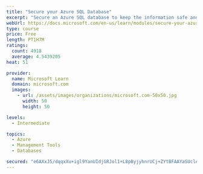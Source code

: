 ```yaml
---
title: "Secure your Azure SQL Database"
excerpt: "Secure an Azure SQL database to keep the information safe and diagnose potential security concerns as they happen."
webUrl: https://docs.microsoft.com/en-us/learn/modules/secure-your-azure-sql-database/
type: course
price: Free
length: PT1H7M
ratings:
  count: 4918
  average: 4.5439205
heat: 51

provider:
  name: Microsoft Learn
  domain: microsoft.com
  images:
    - url: /assets/images/organizations/microsoft.com-50x50.jpg
      width: 50
      height: 50

levels:
  - Intermediate

topics:
  - Azure
  - Management Tools
  - Databases

secured: "e6AXxJ5/dqqxXu+igl9YanUIdjGRJol1+L8pByjyhnrUCj+ZYtBFAAYaSUcleiF24XNztb8nWVdXQPc42cPKxXMrc/vQu2u2HvraO/hqt4rZlKw/zHMVXljIcxsev+iRyhMvTkAEIxH1ndmDRl3DAp3QA8XQbtHNCjjKdgEyz2+UITn/34pt+Z6Q9XQ4eK/UFUc/CnUCGeIBrdjWcyEDXphxrvdGg8ywOf8W+2/g7FCPLN1CFuSdcofjILkjxyEKZzPbIYQCWW1aWCcoFoH4IZcM+KRqEc4tZuO0MZ9dI2MiEej64Krddc2UUotNh7n5Q5qYbFvypJZhvyf5jHwLngFxAY2Q/ZsH3/snhPudUClEo3f67NDYBA/Um9G9V2uXjHoqRPlhO1pawlQ7gjYVRITuZbwp3HeS9/DzAMG3xcg=;hse8hPPi812tQwF4TqjK2w=="
---
```


